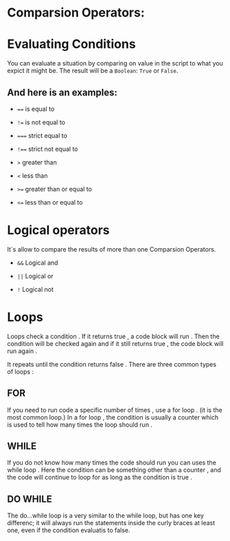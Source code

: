 # Comparsion Operators:
# Evaluating Conditions

You can evaluate a situation by comparing on value in the script to what you expict it might  be. The result will be a `Boolean`: `True` or `False`. 

## And here is an examples:

+ `==` is equal to

+ `!=` is not equal to

+ `===` strict equal to

+ `!==` strict not equal to

+ `>` greater than

+ `<` less than

+ `>=` greater than or equal to

+ `<=` less than or equal to





# Logical operators

It`s allow to compare the results of more than one Comparsion Operators.

+ `&&` Logical and

+ `||` Logical or

+ `!` Logical not

# Loops

Loops check a condition . If it returns true , a code block will run .
 Then the condition will be checked again and if it still returns true , the code block will run again .
 
  It repeats until the condition returns false . There are three common types of loops :
  
  ## FOR
   
  If you need to run code a specific number of times , use a for loop . (it is the most common loop.) In a for loop , the condition is usually a counter which is used to tell how many times the loop should run .
   
## WHILE
    
 If you do not know how many times the code should run you can uses the while loop . Here the condition can be something other than a counter , and the code will continue to loop for as long as the condition is true .
    
 ## DO  WHILE
 
   The do...while loop is a very  similar to the while loop, but has one key  differenc; it will always run the statements inside the curly braces at least one, even if the condition evaluatis to false.